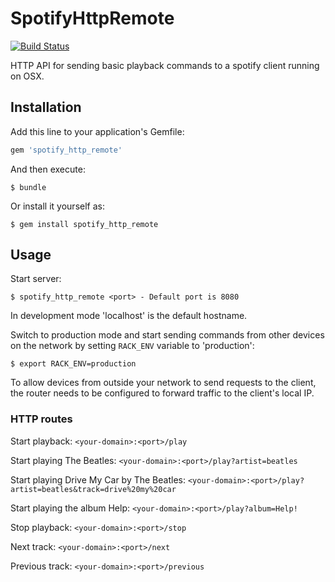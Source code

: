 # SpotifyHttpRemote

[![Build Status](https://travis-ci.org/DanielSwensson/spotify_http_remote.svg?branch=master)](https://travis-ci.org/DanielSwensson/spotify_http_remote)

HTTP API for sending basic playback commands to a spotify client running on OSX.

## Installation

Add this line to your application's Gemfile:

```ruby
gem 'spotify_http_remote'
```

And then execute:

    $ bundle

Or install it yourself as:

    $ gem install spotify_http_remote

## Usage

Start server:

    $ spotify_http_remote <port> - Default port is 8080

In development mode 'localhost' is the default hostname.

Switch to production mode and start sending commands from other devices on the network by setting `RACK_ENV` variable to 'production':

    $ export RACK_ENV=production
    
To allow devices from outside your network to send requests to the client, the router needs to be configured to forward traffic to the client's local IP.
    
### HTTP routes

Start playback: `<your-domain>:<port>/play`

Start playing The Beatles: `<your-domain>:<port>/play?artist=beatles`

Start playing Drive My Car by The Beatles: `<your-domain>:<port>/play?artist=beatles&track=drive%20my%20car`

Start playing the album Help: `<your-domain>:<port>/play?album=Help!` 

Stop playback: `<your-domain>:<port>/stop`  

Next track: `<your-domain>:<port>/next`

Previous track: `<your-domain>:<port>/previous`



